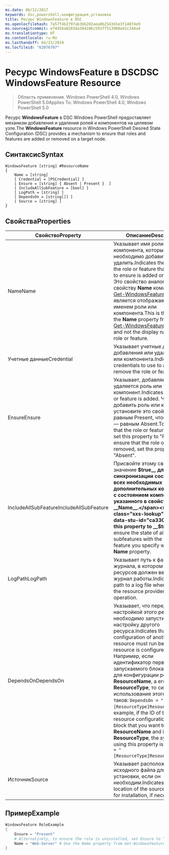 ```yaml
---
ms.date: 06/12/2017
keywords: dsc,powershell,конфигурация,установка
title: Ресурс WindowsFeature в DSC
ms.openlocfilehash: 7a57f4b2797ab3bb202aea8b2543d1e3f14074e9
ms.sourcegitcommit: e7445ba8203da304286c591ff513900ad1c244a4
ms.translationtype: HT
ms.contentlocale: ru-RU
ms.lasthandoff: 04/23/2019
ms.locfileid: "62076707"
---
```

# <a name="dsc-windowsfeature-resource"></a><span data-ttu-id="ca330-103">Ресурс WindowsFeature в DSC</span><span class="sxs-lookup"><span data-stu-id="ca330-103">DSC WindowsFeature Resource</span></span>

> <span data-ttu-id="ca330-104">Область применения. Windows PowerShell 4.0, Windows PowerShell 5.0</span><span class="sxs-lookup"><span data-stu-id="ca330-104">Applies To: Windows PowerShell 4.0, Windows PowerShell 5.0</span></span>

<span data-ttu-id="ca330-105">Ресурс **WindowsFeature** в DSC Windows PowerShell предоставляет механизм добавления и удаления ролей и компонентов на целевом узле.</span><span class="sxs-lookup"><span data-stu-id="ca330-105">The **WindowsFeature** resource in Windows PowerShell Desired State Configuration (DSC) provides a mechanism to ensure that roles and features are added or removed on a target node.</span></span>

## <a name="syntax"></a><span data-ttu-id="ca330-106">Синтаксис</span><span class="sxs-lookup"><span data-stu-id="ca330-106">Syntax</span></span>

```
WindowsFeature [string] #ResourceName
{
    Name = [string]
    [ Credential = [PSCredential] ]
    [ Ensure = [string] { Absent | Present }  ]
    [ IncludeAllSubFeature = [bool] ]
    [ LogPath = [string] ]
    [ DependsOn = [string[]] ]
    [ Source = [string] ]
}
```

## <a name="properties"></a><span data-ttu-id="ca330-107">Свойства</span><span class="sxs-lookup"><span data-stu-id="ca330-107">Properties</span></span>

|  <span data-ttu-id="ca330-108">Свойство</span><span class="sxs-lookup"><span data-stu-id="ca330-108">Property</span></span>  |  <span data-ttu-id="ca330-109">Описание</span><span class="sxs-lookup"><span data-stu-id="ca330-109">Description</span></span>   |
|---|---|
| <span data-ttu-id="ca330-110">Name</span><span class="sxs-lookup"><span data-stu-id="ca330-110">Name</span></span>| <span data-ttu-id="ca330-111">Указывает имя роли или компонента, которые необходимо добавить или удалить.</span><span class="sxs-lookup"><span data-stu-id="ca330-111">Indicates the name of the role or feature that you want to ensure is added or removed.</span></span> <span data-ttu-id="ca330-112">Это свойство аналогично свойству __Name__ командлета [Get-WindowsFeature](/powershell/module/servermanager/Get-WindowsFeature) и не является отображаемым именем роли или компонента.</span><span class="sxs-lookup"><span data-stu-id="ca330-112">This is the same as the __Name__ property from the [Get-WindowsFeature](/powershell/module/servermanager/Get-WindowsFeature) cmdlet, and not the display name of the role or feature.</span></span>|
| <span data-ttu-id="ca330-113">Учетные данные</span><span class="sxs-lookup"><span data-stu-id="ca330-113">Credential</span></span>| <span data-ttu-id="ca330-114">Указывает учетные данные для добавления или удаления роли или компонента.</span><span class="sxs-lookup"><span data-stu-id="ca330-114">Indicates the credentials to use to add or remove the role or feature.</span></span>|
| <span data-ttu-id="ca330-115">Ensure</span><span class="sxs-lookup"><span data-stu-id="ca330-115">Ensure</span></span>| <span data-ttu-id="ca330-116">Указывает, добавляется или удаляется роль или компонент.</span><span class="sxs-lookup"><span data-stu-id="ca330-116">Indicates if the role or feature is added.</span></span> <span data-ttu-id="ca330-117">Чтобы добавить роль или компонент, установите это свойство равным Present, чтобы удалить — равным Absent.</span><span class="sxs-lookup"><span data-stu-id="ca330-117">To ensure that the role or feature is added, set this property to "Present" To ensure that the role or feature is removed, set the property to "Absent".</span></span>|
| <span data-ttu-id="ca330-118">IncludeAllSubFeature</span><span class="sxs-lookup"><span data-stu-id="ca330-118">IncludeAllSubFeature</span></span>| <span data-ttu-id="ca330-119">Присвойте этому свойству значение __$true__ для синхронизации состояния всех необходимых дополнительных компонентов с состоянием компонента, указанного в свойстве __Name__.</span><span class="sxs-lookup"><span data-stu-id="ca330-119">Set this property to __$true__ to ensure the state of all required subfeatures with the state of the feature you specify with the __Name__ property.</span></span>|
| <span data-ttu-id="ca330-120">LogPath</span><span class="sxs-lookup"><span data-stu-id="ca330-120">LogPath</span></span>| <span data-ttu-id="ca330-121">Указывает путь к файлу журнала, в котором поставщик ресурсов должен вести журнал работы.</span><span class="sxs-lookup"><span data-stu-id="ca330-121">Indicates the path to a log file where you want the resource provider to log the operation.</span></span>|
| <span data-ttu-id="ca330-122">DependsOn</span><span class="sxs-lookup"><span data-stu-id="ca330-122">DependsOn</span></span>| <span data-ttu-id="ca330-123">Указывает, что перед настройкой этого ресурса необходимо запустить настройку другого ресурса.</span><span class="sxs-lookup"><span data-stu-id="ca330-123">Indicates that the configuration of another resource must run before this resource is configured.</span></span> <span data-ttu-id="ca330-124">Например, если идентификатор первого запускаемого блока сценария для конфигурации ресурса — __ResourceName__, а его тип — __ResourceType__, то синтаксис использования этого свойства таков: `DependsOn = "[ResourceType]ResourceName"`.</span><span class="sxs-lookup"><span data-stu-id="ca330-124">For example, if the ID of the resource configuration script block that you want to run first is __ResourceName__ and its type is __ResourceType__, the syntax for using this property is `DependsOn = "[ResourceType]ResourceName"`.</span></span>|
| <span data-ttu-id="ca330-125">Источник</span><span class="sxs-lookup"><span data-stu-id="ca330-125">Source</span></span>| <span data-ttu-id="ca330-126">Указывает расположение исходного файла для установки, если он необходим.</span><span class="sxs-lookup"><span data-stu-id="ca330-126">Indicates the location of the source file to use for installation, if necessary.</span></span>|

## <a name="example"></a><span data-ttu-id="ca330-127">Пример</span><span class="sxs-lookup"><span data-stu-id="ca330-127">Example</span></span>
```powershell
WindowsFeature RoleExample
{
    Ensure = "Present"
    # Alternatively, to ensure the role is uninstalled, set Ensure to "Absent"
    Name = "Web-Server" # Use the Name property from Get-WindowsFeature
}
```